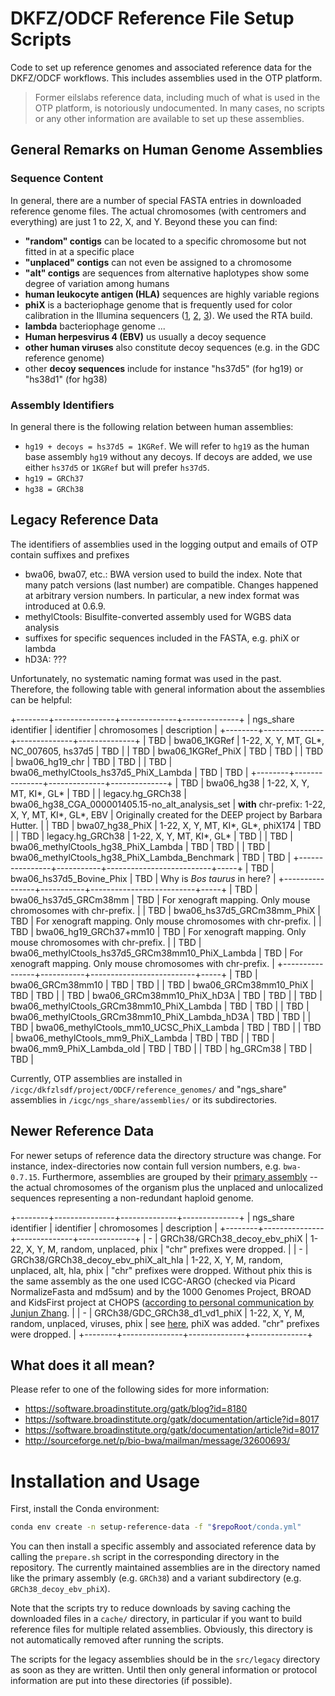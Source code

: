 # DKFZ/ODCF Reference File Setup Scripts

Code to set up reference genomes and associated reference data for the DKFZ/ODCF workflows. This includes assemblies used in the OTP platform.

> Former eilslabs reference data, including much of what is used in the OTP platform, is notoriously undocumented. In many cases, no scripts or any other information are available to set up these assemblies.

## General Remarks on Human Genome Assemblies

### Sequence Content 
  
In general, there are a number of special FASTA entries in downloaded reference genome files. The actual chromosomes (with centromers and everything) are just 1 to 22, X, and Y. Beyond these you can find:

  * **"random" contigs** can be located to a specific chromosome but not fitted in at a specific place
  * **"unplaced" contigs** can not even be assigned to a chromosome
  * **"alt" contigs** are sequences from alternative haplotypes show some degree of variation among humans
  * **human leukocyte antigen (HLA)** sequences are highly variable regions
  * **phiX** is a bacteriophage genome that is frequently used for color calibration in the Illumina sequencers ([1](https://support.illumina.com/bulletins/2017/02/what-is-the-phix-control-v3-library-and-what-is-its-function-in-.html), [2](http://www.support.illumina.com/content/dam/illumina-marketing/documents/products/technotes/hiseq-phix-control-v3-technical-note.pdf), [3](https://support.illumina.com/sequencing/sequencing_software/igenome.html)). We used the RTA build.
  * **lambda** bacteriophage genome ...
  * **Human herpesvirus 4 (EBV)** us usually a decoy sequence
  * **other human viruses** also constitute decoy sequences (e.g. in the GDC reference genome)
  * other **decoy sequences** include for instance "hs37d5" (for hg19) or "hs38d1" (for hg38)

### Assembly Identifiers

In general there is the following relation between human assemblies: 
  * `hg19 + decoys = hs37d5 = 1KGRef`. We will refer to `hg19` as the human base assembly `hg19` without any decoys. If decoys are added,  we use either `hs37d5` or `1KGRef` but will prefer `hs37d5`.
  * `hg19 = GRCh37`
  * `hg38 = GRCh38`
 
## Legacy Reference Data

The identifiers of assemblies used in the logging output and emails of OTP contain suffixes and prefixes

  * bwa06,  bwa07,  etc.: BWA version used to build the index. Note that many patch versions (last number) are compatible. Changes happened at arbitrary version numbers. In particular, a new index format was introduced at 0.6.9.  
  * methylCtools: Bisulfite-converted assembly used for WGBS data analysis 
  * suffixes for specific sequences included in the FASTA, e.g. phiX or lambda
  * hD3A: ???

Unfortunately, no systematic naming format was used in the past. Therefore, the following table with general information about the assemblies can be helpful:

+--------+---------------+--------------+--------------+
| ngs_share identifier | identifier | chromosomes  | description  |
+--------+---------------+--------------+--------------+
| TBD            | bwa06_1KGRef | 1-22, X, Y, MT, GL*, NC_007605, hs37d5 | TBD |
| TBD            | bwa06_1KGRef_PhiX | TBD | TBD |
| TBD            | bwa06_hg19_chr | TBD | TBD |
| TBD            | bwa06_methylCtools_hs37d5_PhiX_Lambda | TBD | TBD |
+--------+---------------+--------------+--------------+
| TBD            | bwa06_hg38 | 1-22, X, Y, MT, KI*, GL* | TBD |
| legacy.hg_GRCh38      | bwa06_hg38_CGA_000001405.15-no_alt_analysis_set | **with** chr-prefix: 1-22, X, Y, MT, KI*, GL*, EBV | Originally created for the DEEP project by Barbara Hutter. |
| TBD            | bwa07_hg38_PhiX | 1-22, X, Y, MT, KI*, GL*, phiX174 | TBD |
| TBD            | legacy.hg_GRCh38 | 1-22, X, Y, MT, KI*, GL* | TBD |
| TBD            | bwa06_methylCtools_hg38_PhiX_Lambda | TBD | TBD |
| TBD            | bwa06_methylCtools_hg38_PhiX_Lambda_Benchmark | TBD | TBD |
+----------------+-----------+--------------------------+-----+
| TBD            | bwa06_hs37d5_Bovine_Phix | TBD | Why is _Bos taurus_ in here? |
+----------------+-----------+--------------------------+-----+
| TBD            | bwa06_hs37d5_GRCm38mm | TBD | For xenograft mapping. Only mouse chromosomes with chr-prefix. |
| TBD            | bwa06_hs37d5_GRCm38mm_PhiX | TBD | For xenograft mapping. Only mouse chromosomes with chr-prefix. |
| TBD            | bwa06_hg19_GRCh37+mm10 | TBD | For xenograft mapping. Only mouse chromosomes with chr-prefix. |
| TBD            | bwa06_methylCtools_hs37d5_GRCm38mm10_PhiX_Lambda | TBD | For xenograft mapping. Only mouse chromosomes with chr-prefix. |
+----------------+-----------+--------------------------+-----+
| TBD            | bwa06_GRCm38mm10 | TBD | TBD |
| TBD            | bwa06_GRCm38mm10_PhiX | TBD | TBD |
| TBD            | bwa06_GRCm38mm10_PhiX_hD3A | TBD | TBD |
| TBD            | bwa06_methylCtools_GRCm38mm10_PhiX_Lambda | TBD | TBD |
| TBD            | bwa06_methylCtools_GRCm38mm10_PhiX_Lambda_hD3A | TBD | TBD |
| TBD            | bwa06_methylCtools_mm10_UCSC_PhiX_Lambda | TBD | TBD |
| TBD            | bwa06_methylCtools_mm9_PhiX_Lambda | TBD | TBD |
| TBD            | bwa06_mm9_PhiX_Lambda_old | TBD | TBD |
| TBD            | hg_GRCm38 | TBD | TBD |

Currently, OTP assemblies are installed in `/icgc/dkfzlsdf/project/ODCF/reference_genomes/` and "ngs_share" assemblies in `/icgc/ngs_share/assemblies/` or its subdirectories.

## Newer Reference Data

For newer setups of reference data the directory structure was change. For instance, index-directories now contain full version numbers, e.g. `bwa-0.7.15`. Furthermore, assemblies are grouped by their [primary assembly](https://www.ncbi.nlm.nih.gov/grc/help/definitions/) -- the actual chromosomes of the organism plus the unplaced and unlocalized sequences representing a non-redundant haploid genome.

+--------+---------------+--------------+--------------+
| ngs_share identifier | identifier | chromosomes  | description  |
+--------+---------------+--------------+--------------+
| - | GRCh38/GRCh38_decoy_ebv_phiX  | 1-22, X, Y, M, random, unplaced, phix | "chr" prefixes were dropped. |
| - | GRCh38/GRCh38_decoy_ebv_phiX_alt_hla | 1-22, X, Y, M, random, unplaced, alt, hla, phix | "chr" prefixes were dropped. Without phix this is the same assembly as the one used ICGC-ARGO (checked via Picard NormalizeFasta and md5sum) and by the 1000 Genomes Project, BROAD and KidsFirst project at CHOPS ([according to personal communication by Junjun Zhang](https://object.cancercollaboratory.org:9080/swift/v1/genomics-public-data/reference-genome/GRCh38_hla_decoy_ebv/GRCh38_hla_decoy_ebv.fa). |
| - | GRCh38/GDC_GRCh38_d1_vd1_phiX | 1-22, X, Y, M, random, unplaced, viruses, phix | see [here](https://gdc.cancer.gov/about-data/data-harmonization-and-generation/gdc-reference-files), phiX was added. "chr" prefixes were dropped. |
+--------+---------------+--------------+--------------+  

## What does it all mean?

Please refer to one of the following sides for more information:

  * https://software.broadinstitute.org/gatk/blog?id=8180
  * https://software.broadinstitute.org/gatk/documentation/article?id=8017
  * https://software.broadinstitute.org/gatk/documentation/article?id=8017
  * http://sourceforge.net/p/bio-bwa/mailman/message/32600693/
  
# Installation and Usage

First, install the Conda environment:

```bash
conda env create -n setup-reference-data -f "$repoRoot/conda.yml"
```

You can then install a specific assembly and associated reference data by calling the `prepare.sh` script in the corresponding directory in the repository. The currently maintained assemblies are in the directory named like the primary assembly (e.g. `GRCh38`) and a variant subdirectory (e.g. `GRCh38_decoy_ebv_phiX`).

Note that the scripts try to reduce downloads by saving caching the downloaded files in a `cache/` directory, in particular if you want to build reference files for multiple related assemblies. Obviously, this directory is not automatically removed after running the scripts.
 
The scripts for the legacy assemblies should be in the `src/legacy` directory as soon as they are written. Until then only general information or protocol information are put into these directories (if possible).